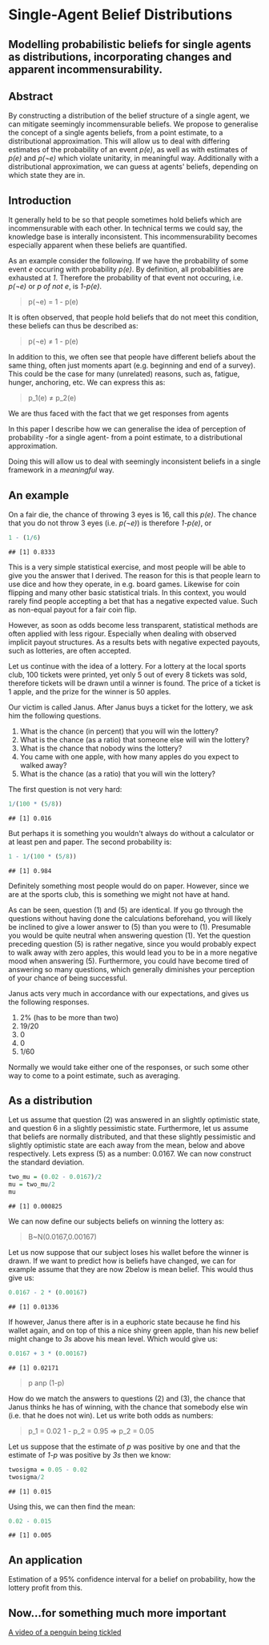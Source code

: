 Single-Agent Belief Distributions
========================================================
Modelling probabilistic beliefs for single agents as distributions, incorporating changes and apparent incommensurability.
--------------------------------------------------------

Abstract
--------------------------------------------------------
By constructing a distribution of the belief structure of a single agent, we can mitigate seemingly incommensurable beliefs. We propose to generalise the concept of a single agents beliefs, from a point estimate, to a distributional approximation. This will allow us to deal with differing estimates of the probability of an event *p(e)*, as well as with estimates of *p(e)* and *p(¬e)* which violate unitarity, in meaningful way. Additionally with a distributional approximation, we can guess at agents' beliefs, depending on which state they are in.

Introduction
--------------------------------------------------------
It generally held to be so that people sometimes hold beliefs which are incommensurable with each other. In technical terms we could say, the knowledge base is interally inconsistent. This incommensurability becomes especially apparent when these beliefs are quantified. 

As an example consider the following. If we have the probability of some event *e* occuring with probability *p(e)*. By definition, all probabilities are exhausted at *1*. Therefore the probability of that event not occuring, i.e. *p(¬e)* or *p of not e*, is *1-p(e)*.

> p(¬e) = 1 - p(e)

It is often observed, that people hold beliefs that do not meet this condition, these beliefs can thus be described as:

> p(¬e) ≠ 1 - p(e)

In addition to this, we often see that people have different beliefs about the same thing, often just moments apart (e.g. beginning and end of a survey). This could be the case for many (unrelated) reasons, such as, fatigue, hunger, anchoring, etc. We can express this as:

> p_1(e) ≠ p_2(e) 

We are thus faced with the fact that we get responses from agents 

In this paper I describe how we can generalise the idea of perception of probability -for a single agent- from a point estimate, to a distributional approximation.

Doing this will allow us to deal with seemingly inconsistent beliefs in a single framework in a *meaningful* way.

An example
--------------------------------------------------------
On a fair die, the chance of throwing 3 eyes is 16, call this *p(e)*. The chance that you do not throw 3 eyes (i.e. *p(¬e)*) is therefore *1-p(e)*, or


```r
1 - (1/6)
```

```
## [1] 0.8333
```


This is a very simple statistical exercise, and most people will be able to give you the answer that I derived. The reason for this is that people learn to use dice and how they operate, in e.g. board games. Likewise for coin flipping and many other basic statistical trials. In this context, you would rarely find people accepting a bet that has a negative expected value. Such as non-equal payout for a fair coin flip.

However, as soon as odds become less transparent, statistical methods are often applied with less rigour. Especially when dealing with observed implicit payout structures. As a results bets with negative expected payouts, such as lotteries, are often accepted. 

Let us continue with the idea of a lottery. For a lottery at the local sports club, 100 tickets were printed, yet only 5 out of every 8 tickets was sold, therefore tickets will be drawn until a winner is found. The price of a ticket is 1 apple, and the prize for the winner is 50 apples.

Our victim is called Janus. After Janus buys a ticket for the lottery, we ask him the following questions.

  1. What is the chance (in percent) that you will win the lottery?
  2. What is the chance (as a ratio) that someone else will win the lottery?
  3. What is the chance that nobody wins the lottery?
  4. You came with one apple, with how many apples do you expect to walked away?
  5. What is the chance (as a ratio) that you will win the lottery?

The first question is not very hard:


```r
1/(100 * (5/8))
```

```
## [1] 0.016
```


But perhaps it is something you wouldn't always do without a calculator or at least pen and paper. The second probability is:


```r
1 - 1/(100 * (5/8))
```

```
## [1] 0.984
```


Definitely something most people would do on paper. However, since we are at the sports club, this is something we might not have at hand.

As can be seen, question (1) and (5) are identical. If you go through the questions without having done the calculations beforehand, you will likely be inclined to give a lower answer to (5) than you were to (1). Presumable you would be quite neutral when answering question (1). Yet the question preceding question (5) is rather negative, since you would probably expect to walk away with zero apples, this would lead you to be in a more negative mood when answering (5). Furthermore, you could have become tired of answering so many questions, which generally diminishes your perception of your chance of being successful.

Janus acts very much in accordance with our expectations, and gives us the following responses.

  1. 2% (has to be more than two)
  2. 19/20
  3. 0
  4. 0
  5. 1/60

Normally we would take either one of the responses, or such some other way to come to a point estimate, such as averaging. 

As a distribution
--------------------------------------------------------
Let us assume that question (2) was answered in an slightly optimistic state, and question 6 in a slightly pessimistic state. Furthermore, let us assume that beliefs are normally distributed, and that these slightly pessimistic and slightly optimistic state are each away from the mean, below and above respectively. Lets express (5) as a number: 0.0167. We can now construct the standard deviation.


```r
two_mu = (0.02 - 0.0167)/2
mu = two_mu/2
mu
```

```
## [1] 0.000825
```

We can now define our subjects beliefs on winning the lottery as:

> B~N(0.0167,0.00167)

Let us now suppose that our subject loses his wallet before the winner is drawn. If we want to predict how is beliefs have changed, we can for example assume that they are now 2below is mean belief. This would thus give us:


```r
0.0167 - 2 * (0.00167)
```

```
## [1] 0.01336
```


If however, Janus there after is in a euphoric state because he find his wallet again, and on top of this a nice shiny green apple, than his new belief might change to *3s* above his mean level. Which would give us:


```r
0.0167 + 3 * (0.00167)
```

```
## [1] 0.02171
```


>p anp (1-p)

How do we match the answers to questions (2) and (3), the chance that Janus thinks he has of winning, with the chance that somebody else win (i.e. that he does not win). Let us write both odds as numbers:

> p_1 = 0.02
> 1 - p_2 = 0.95 => p_2 = 0.05

Let us suppose that the estimate of *p* was positive by one and that the estimate of *1-p* was positive by *3s* then we know:


```r
twosigma = 0.05 - 0.02
twosigma/2
```

```
## [1] 0.015
```


Using this, we can then find the mean:


```r
0.02 - 0.015
```

```
## [1] 0.005
```


An application
--------------------------------------------------------
Estimation of a 95% confidence interval for a belief on probability, how the lottery profit from this.

Now...for something much more important
--------------------------------------------------------
[A video of a penguin being tickled](http://www.youtube.com/watch?v=FVwtTrlPSSk)
